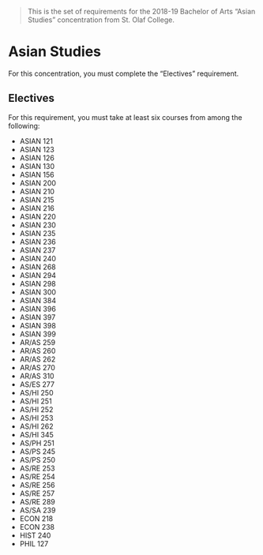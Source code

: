 > This is the set of requirements for the 2018-19 Bachelor of Arts “Asian
> Studies” concentration from St. Olaf College.

# Asian Studies
For this concentration, you must complete the “Electives” requirement.

## Electives
For this requirement, you must take at least six courses from among the following:

- ASIAN 121
- ASIAN 123
- ASIAN 126
- ASIAN 130
- ASIAN 156
- ASIAN 200
- ASIAN 210
- ASIAN 215
- ASIAN 216
- ASIAN 220
- ASIAN 230
- ASIAN 235
- ASIAN 236
- ASIAN 237
- ASIAN 240
- ASIAN 268
- ASIAN 294
- ASIAN 298
- ASIAN 300
- ASIAN 384
- ASIAN 396
- ASIAN 397
- ASIAN 398
- ASIAN 399
- AR/AS 259
- AR/AS 260
- AR/AS 262
- AR/AS 270
- AR/AS 310
- AS/ES 277
- AS/HI 250
- AS/HI 251
- AS/HI 252
- AS/HI 253
- AS/HI 262
- AS/HI 345
- AS/PH 251
- AS/PS 245
- AS/PS 250
- AS/RE 253
- AS/RE 254
- AS/RE 256
- AS/RE 257
- AS/RE 289
- AS/SA 239
- ECON 218
- ECON 238
- HIST 240
- PHIL 127


